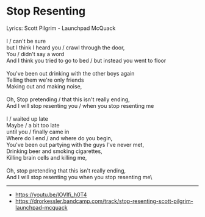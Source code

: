 # Stop Resenting

Lyrics: Scott Pilgrim - Launchpad McQuack\
\
I / can't be sure\
but I think I heard you / crawl through the door,\
You / didn't say a word\
And I think you tried to go to bed / but instead you went to floor\
\
You've been out drinking with the other boys again\
Telling them we're only friends\
Making out and making noise,\
\
Oh, Stop pretending / that this isn't really ending,\
And I will stop resenting you / when you stop resenting me\
\
I / waited up late\
Maybe / a bit too late\
until you / finally came in\
Where do I end / and where do you begin,\
You've been out partying with the guys I've never met,\
Drinking beer and smoking cigarettes,\
Killing brain cells and killing me,\
\
Oh, stop pretending that this isn't really ending,\
And I will stop resenting you when you stop resenting me\

---
- https://youtu.be/lOVIfi_h0T4
- https://drorkessler.bandcamp.com/track/stop-resenting-scott-pilgrim-launchpad-mcquack

